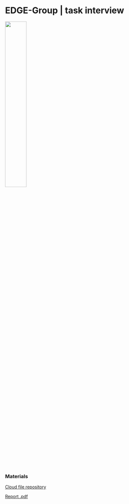 # EDGE-Group | task interview

<p float="left">
  <img src="https://github.com/vcolamatteo/EDGE-Group/assets/21078185/60dc06a1-416b-48fb-8820-a10c863a9d3a?raw=true" width="37.25%" />  
</p>

### Materials

[Cloud file repository](https://drive.google.com/drive/folders/19WiHA9QnI4Ecm0osdezpqwX7_yxnyjRW?usp=drive_link) 

[Report .pdf](task.pdf) 



